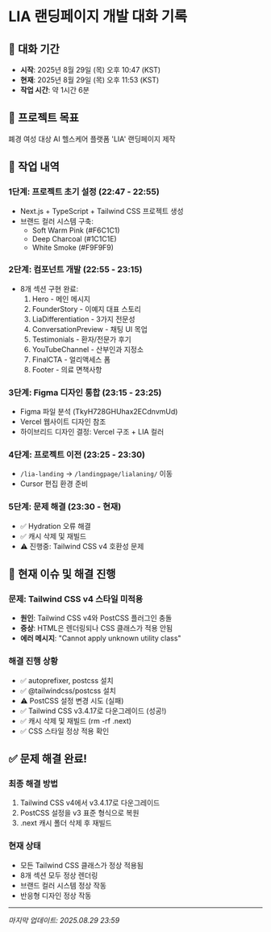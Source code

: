 # LIA 랜딩페이지 개발 대화 기록

## 📅 대화 기간
- **시작**: 2025년 8월 29일 (목) 오후 10:47 (KST)
- **현재**: 2025년 8월 29일 (목) 오후 11:53 (KST)
- **작업 시간**: 약 1시간 6분

## 🎯 프로젝트 목표
폐경 여성 대상 AI 헬스케어 플랫폼 'LIA' 랜딩페이지 제작

## 📝 작업 내역

### 1단계: 프로젝트 초기 설정 (22:47 - 22:55)
- Next.js + TypeScript + Tailwind CSS 프로젝트 생성
- 브랜드 컬러 시스템 구축:
  - Soft Warm Pink (#F6C1C1)
  - Deep Charcoal (#1C1C1E) 
  - White Smoke (#F9F9F9)

### 2단계: 컴포넌트 개발 (22:55 - 23:15)
- 8개 섹션 구현 완료:
  1. Hero - 메인 메시지
  2. FounderStory - 이예지 대표 스토리
  3. LiaDifferentiation - 3가지 전문성
  4. ConversationPreview - 채팅 UI 목업
  5. Testimonials - 환자/전문가 후기
  6. YouTubeChannel - 산부인과 지정소
  7. FinalCTA - 얼리액세스 폼
  8. Footer - 의료 면책사항

### 3단계: Figma 디자인 통합 (23:15 - 23:25)
- Figma 파일 분석 (TkyH728GHUhax2ECdnvmUd)
- Vercel 웹사이트 디자인 참조
- 하이브리드 디자인 결정: Vercel 구조 + LIA 컬러

### 4단계: 프로젝트 이전 (23:25 - 23:30)
- `/lia-landing` → `/landingpage/lialaning/` 이동
- Cursor 편집 환경 준비

### 5단계: 문제 해결 (23:30 - 현재)
- ✅ Hydration 오류 해결
- ✅ 캐시 삭제 및 재빌드
- ⚠️ 진행중: Tailwind CSS v4 호환성 문제

## 🔧 현재 이슈 및 해결 진행

### 문제: Tailwind CSS v4 스타일 미적용
- **원인**: Tailwind CSS v4와 PostCSS 플러그인 충돌
- **증상**: HTML은 렌더링되나 CSS 클래스가 적용 안됨
- **에러 메시지**: "Cannot apply unknown utility class"

### 해결 진행 상황
- ✅ autoprefixer, postcss 설치
- ✅ @tailwindcss/postcss 설치
- ⚠️ PostCSS 설정 변경 시도 (실패)
- ✅ Tailwind CSS v3.4.17로 다운그레이드 (성공!)
- ✅ 캐시 삭제 및 재빌드 (rm -rf .next)
- ✅ CSS 스타일 정상 적용 확인

## ✅ 문제 해결 완료!

### 최종 해결 방법
1. Tailwind CSS v4에서 v3.4.17로 다운그레이드
2. PostCSS 설정을 v3 표준 형식으로 복원
3. .next 캐시 폴더 삭제 후 재빌드

### 현재 상태
- 모든 Tailwind CSS 클래스가 정상 적용됨
- 8개 섹션 모두 정상 렌더링
- 브랜드 컬러 시스템 정상 작동
- 반응형 디자인 정상 작동

---
*마지막 업데이트: 2025.08.29 23:59*